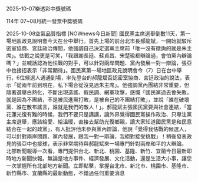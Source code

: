 
2025-10-07樂透彩中獎號碼

                                
114年 07~08月統一發票中獎號碼
                             
2025-10-08空氣品質指標
                              [NOWnews今日新聞] 國民黨主席選舉倒數11天，第一場地區政見說明會今天在台中舉行。首先上場的前台北市長郝龍斌，一開始就駁斥密室協商、宮廷政治傳聞，他強調自己決定選黨主席前「唯一沒有徵詢的就是朱主席」。怯戰之說更是可笑，「我跟謝長廷、蘇貞昌、宋楚瑜都辯論過，會怕黨內辯論嗎？」並喊話認為他怯戰的對手，可以針對兩岸問題、黨內發展一對一辯論，張亞中也接招表示「非常期待」。國民黨第一場地區政見說明會今（7）日在台中舉行，6位候選人通通到場，率先登台的郝龍斌否認密室協商、宮廷政治的說法，表示「從兩年前到現在，私下場合從沒見過朱主席」。他強調黨內團結非常重要，但隨著選舉白熱化，不斷出現造謠、假民調、網軍攻擊，感慨「國民黨過去會失敗，就是因為不團結，不是被民進黨打敗，是被自己的不團結打敗」，並說「誰在破壞黨、誰在散布謠言，誰就是我們的敵人！」。郝龍斌主張國民黨要與社會連結，「當花蓮光復有難的時候，我們不要只是講講，讓外界覺得國民黨操作政治、只專注黨主席選舉，應該給愛、給溫暖，直接去幫助光復鄉親，讓大家知道國民黨是和民意結合在一起的政黨」，有人批評他未參與黨內辯論，他說「覺得我怯戰的候選人，可以針對兩岸問題、黨內發展，跟我一對一辯論，我絕對接受挑戰」！稍後發表政見的張亞中也接球，表示非常期待與郝龍斌來一場專門針對兩岸和平的大辯論。 北部新聞報導一次看，專門提供台北、新北、桃園、基隆、新竹、宜蘭今日最新即時地方新聞快報。無論是地方事件、經濟發展、文化活動，還是生活大小事，讓您一次掌握所有北部地方新聞。立即點擊，掌握台北市、新北市、桃園市、基隆市、新竹縣市、宜蘭縣的最新動態，不錯過任何重要消息